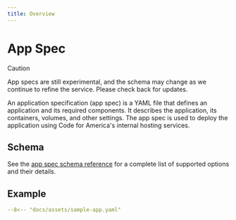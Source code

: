 ```yaml
---
title: Overview
---
```

# App Spec

> [!CAUTION]
> App specs are still experimental, and the schema may change as we continue to
> refine the service. Please check back for updates.

An application specification (app spec) is a YAML file that defines an
application and its required components. It describes the application, its
containers, volumes, and other settings. The app spec is used to deploy the
application using Code for America's internal hosting services.

## Schema

See the [app spec schema reference][reference] for a complete list of
supported options and their details.

## Example

```yaml
--8<-- "docs/assets/sample-app.yaml"
```

[reference]: reference.md
